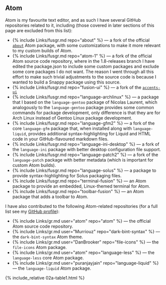 ## Atom
Atom is my favourite text editor, and as such I have several GitHub repositories related to it, including (those covered in later sections of this page are excluded from this list):

* {% include Links/fusgr.md repo="about" %} &mdash; a fork of the official [`about`](https://github.com/atom/about) Atom package, with some customizations to make it more relevant to my custom builds of Atom.
* {% include Links/fusgr.md repo="atom-1" %} &mdash; a fork of the official Atom source code repository, where in the 1.8-releases branch I have edited the package.json to include some custom packages and exclude some core packages I do not want. The reason I went through all this effort to make such trivial adjustments to the source code is because I wanted to build a Snappy package using this source.
* {% include Links/fusgr.md repo="fusion-ui" %} &mdash; a fork of the [`accents-ui`](https://atom.io/packages/accents-ui)
* {% include Links/fusgr.md repo="language-archlinux" %} &mdash; a package that I based on the `language-gentoo` package of Nicolas Laurent, which analogously to the `language-gentoo` package provides some common commands for package development, only difference is that they are for Arch Linux instead of Gentoo Linux package development.
* {% include Links/fusgr.md repo="language-gfm2" %} &mdash; a fork of the core `language-gfm` package that, when installed along with `language-liquid`, provides additional syntax-highlighting for Liquid and HTML code in your GitHub-flavoured markdown files.
* {% include Links/fusgr.md repo="language-ini-desktop" %} &mdash; a fork of the `language-ini` package with better desktop configuration file support.
* {% include Links/fusgr.md repo="language-patch2" %} &mdash; a fork of the `language-patch` package with better metadata (which is important for custom Atom builds).
* {% include Links/fusgr.md repo="language-solus" %} &mdash; a package to provide syntax-highlighting for Solus packaging files.
* {% include Links/fusgr.md repo="terminal-fusion" %} &mdash; an Atom package to provide an embedded, Linux-themed terminal for Atom.
* {% include Links/fusgr.md repo="toolbar-fusion" %} &mdash; an Atom package that adds a toolbar to Atom. 

I have also contributed to the following Atom-related repositories (for a full list see my [GitHub profile](https://github.com/fusion809)):

* {% include Links/gr.md user="atom" repo="atom" %} &mdash; the official Atom source code repository.
* {% include Links/gr.md user="Murriouz" repo="dark-bint-syntax" %} &mdash; the `dark-bint-syntax` Atom theme.
* {% include Links/gr.md user="DanBrooker" repo="file-icons" %} &mdash; the `file-icons` Atom package.
* {% include Links/gr.md user="atom" repo="language-less" %} &mdash; the `language-less` core Atom package.
* {% include Links/gr.md user="puranjayjain" repo="language-liquid" %} &mdash; the `language-liquid` Atom package.

{% include_relative 02a-table1.html %}
